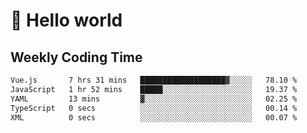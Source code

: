 # 🍻 Hello world

## Weekly Coding Time
<!--START_SECTION:waka-->

```txt
Vue.js       7 hrs 31 mins   ███████████████████▓░░░░░   78.10 %
JavaScript   1 hr 52 mins    █████░░░░░░░░░░░░░░░░░░░░   19.37 %
YAML         13 mins         ▓░░░░░░░░░░░░░░░░░░░░░░░░   02.25 %
TypeScript   0 secs          ░░░░░░░░░░░░░░░░░░░░░░░░░   00.14 %
XML          0 secs          ░░░░░░░░░░░░░░░░░░░░░░░░░   00.07 %
```

<!--END_SECTION:waka-->
